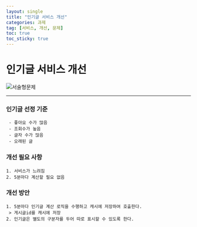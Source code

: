 ```yaml
---
layout: single
title: "인기글 서비스 개선"
categories: 과제
tag: [서비스, 개선, 문제]
toc: true
toc_sticky: true 
---
```


# 인기글 서비스 개선

![서술형문제](https://sdusk0731.github.io/assets/images/20250112_001_m/서술형문제.png)

---
### 인기글 선정 기준
```
 - 좋아요 수가 많음
 - 조회수가 높음
 - 글자 수가 많음
 - 오래된 글
 ```


### 개선 필요 사항
```
1. 서비스가 느려짐
2. 5분마다 계산할 필요 없음
```

### 개선 방안
```
1. 5분마다 인기글 계산 로직을 수행하고 캐시에 저장하여 호출한다.
 > 게시글id를 캐시에 저장
2. 인기글은 별도의 구분자를 두어 따로 표시할 수 있도록 한다.
```